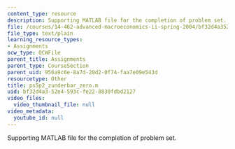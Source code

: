 ```yaml
---
content_type: resource
description: Supporting MATLAB file for the completion of problem set.
file: /courses/14-462-advanced-macroeconomics-ii-spring-2004/bf32d4a352e4593cfe228830fdbd2127_ps5p2_zunderbar_zero.m
file_type: text/plain
learning_resource_types:
- Assignments
ocw_type: OCWFile
parent_title: Assignments
parent_type: CourseSection
parent_uid: 956a9c6e-8a7d-20d2-0f74-faa7e09e543d
resourcetype: Other
title: ps5p2_zunderbar_zero.m
uid: bf32d4a3-52e4-593c-fe22-8830fdbd2127
video_files:
  video_thumbnail_file: null
video_metadata:
  youtube_id: null
---
```

Supporting MATLAB file for the completion of problem set.

